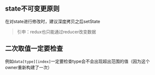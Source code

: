 <!--
 * @Description: 
 * @Author: caohaohao
 * @Date: 2021-03-29 20:47:27
 * @LastEditTime: 2021-04-30 09:32:56
 * @LastEditors: caohaohao
-->
## state不可变更原则

在对state进行修改时，建议深度拷贝之后setState

> 引申：redux也只能通过reducer改变数据

## 二次取值一定要检查

例如`data[type][index]`一定要检查type会不会出现超出范围的值（因为这个owner重新构建了一次）